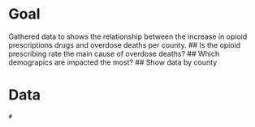 # Goal
Gathered data to shows the relationship between the increase in opioid prescriptions drugs and overdose deaths per county.
    ## Is the opioid prescribing rate the main cause of overdose deaths?
    ## Which demograpics are impacted the most?
    ## Show data by county

# Data
    # 
